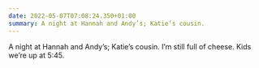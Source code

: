 ```yaml
---
date: 2022-05-07T07:08:24.350+01:00
summary: A night at Hannah and Andy’s; Katie’s cousin.
---
```

A night at Hannah and Andy’s; Katie’s cousin. I’m still full of cheese. Kids we’re up at 5:45.
